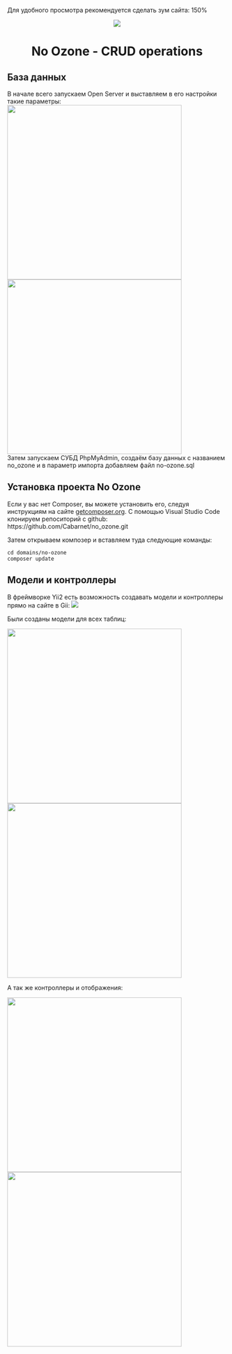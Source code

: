 Для удобного просмотра рекомендуется сделать зум сайта: 150%
<p align="center">
    <img src="FOR_READ_ME/DB.png">
    <h1 align="center">No Ozone - CRUD operations</h1>
</p>

<h2>База данных</h2>
В начале всего запускаем Open Server и выставляем в его настройки такие параметры:
<br>
<div>
<img style="display: inline-block;" src="FOR_READ_ME/1.png" width="400px"> 
<img style="display: inline-block;" src="FOR_READ_ME/2.png" width="400px">
</div>
Затем запускаем СУБД PhpMyAdmin, создаём базу данных с названием no_ozone и в параметр импорта добавляем файл no-ozone.sql

<h2>Установка проекта No Ozone</h2>
<p>Если у вас нет Composer, вы можете установить его, следуя инструкциям на сайте <a href="http://getcomposer.org/doc/00-intro.md#installation-nix">getcomposer.org</a>.
С помощью Visual Studio Code клонируем репоситорий с github: https://github.com/Cabarnet/no_ozone.git</p>

Затем открываем композер и вставляем туда следующие команды:
~~~
cd domains/no-ozone
composer update
~~~

<h2>Модели и контроллеры</h2>
В фреймворке Yii2 есть возможность создавать модели и контроллеры прямо на сайте в Gii:
<img src="FOR_READ_ME/Gii.png">

<p>Были созданы модели для всех таблиц:
    <div>
<img style="display: inline-block;" src="FOR_READ_ME/3.png" width="400px"> 
<img style="display: inline-block;" src="FOR_READ_ME/models.png" width="400px">
    </div>
</p>
<p>А так же контроллеры и отображения:
    <div>
<img style="display: inline-block;" src="FOR_READ_ME/4.png" width="400px"> 
<img style="display: inline-block;" src="FOR_READ_ME/5.png" width="400px">
    </div>
</p>

